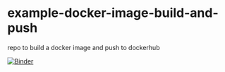 # example-docker-image-build-and-push
repo to build a docker image and push to dockerhub

[![Binder](https://mybinder.org/badge_logo.svg)](https://mybinder.org/v2/gh/Yalidt/dockerfiles-for-binder/jupyterlab?urlpath=lab)
